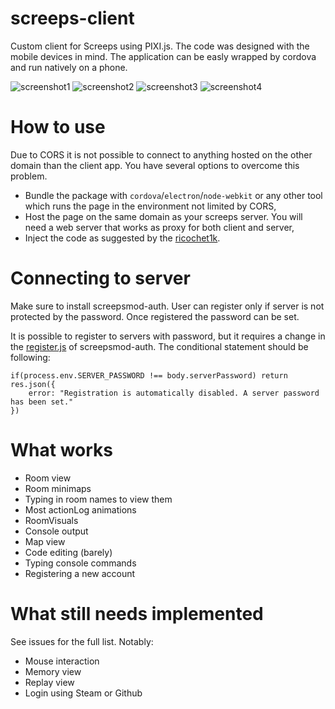# screeps-client
Custom client for Screeps using PIXI.js. The code was designed with the mobile devices in mind. The application can be easly wrapped by cordova and run natively on a phone.

![screenshot1](https://raw.githubusercontent.com/keeshii/screeps-client/gh-pages/screeps-1.png)
![screenshot2](https://raw.githubusercontent.com/keeshii/screeps-client/gh-pages/screeps-2.png)
![screenshot3](https://raw.githubusercontent.com/keeshii/screeps-client/gh-pages/screeps-3.png)
![screenshot4](https://raw.githubusercontent.com/keeshii/screeps-client/gh-pages/screeps-4.png)

# How to use
Due to CORS it is not possible to connect to anything hosted on the other domain than the client app. You have several options to overcome this problem.

* Bundle the package with `cordova`/`electron`/`node-webkit` or any other tool which runs the page in the environment not limited by CORS,
* Host the page on the same domain as your screeps server. You will need a web server that works as proxy for both client and server,
* Inject the code as suggested by the [ricochet1k](https://github.com/ricochet1k/screeps-client#how-to-use).

# Connecting to server

Make sure to install screepsmod-auth. User can register only if server is not protected by the password. Once registered the password can be set.

It is possible to register to servers with password, but it requires a change in the [register.js](https://github.com/ScreepsMods/screepsmod-auth/blob/f7d6a6135e04a9c9f5c578b6778b0a15556bc836/lib/register.js#L39) of screepsmod-auth. The conditional statement should be following:
```
if(process.env.SERVER_PASSWORD !== body.serverPassword) return res.json({
    error: "Registration is automatically disabled. A server password has been set."
})
```

# What works
- Room view
- Room minimaps
- Typing in room names to view them
- Most actionLog animations
- RoomVisuals
- Console output
- Map view
- Code editing (barely)
- Typing console commands
- Registering a new account

# What still needs implemented
See issues for the full list. Notably:
- Mouse interaction
- Memory view
- Replay view
- Login using Steam or Github
